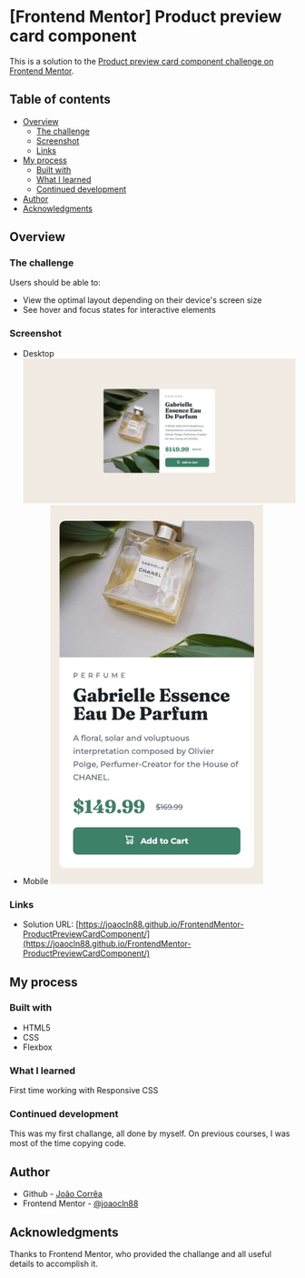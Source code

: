 # [Frontend Mentor] Product preview card component

This is a solution to the [Product preview card component challenge on Frontend Mentor](https://www.frontendmentor.io/challenges/product-preview-card-component-GO7UmttRfa).

## Table of contents

- [Overview](#overview)
  - [The challenge](#the-challenge)
  - [Screenshot](#screenshot)
  - [Links](#links)
- [My process](#my-process)
  - [Built with](#built-with)
  - [What I learned](#what-i-learned)
  - [Continued development](#continued-development)
- [Author](#author)
- [Acknowledgments](#acknowledgments)

## Overview

### The challenge

Users should be able to:

- View the optimal layout depending on their device's screen size
- See hover and focus states for interactive elements

### Screenshot

- Desktop
  ![](./images/solution_desktop.jpeg)
- Mobile
  ![](./images/solution_mobile.jpeg)

### Links

- Solution URL: [https://joaocln88.github.io/FrontendMentor-ProductPreviewCardComponent/](https://joaocln88.github.io/FrontendMentor-ProductPreviewCardComponent/)

## My process

### Built with

- HTML5
- CSS
- Flexbox

### What I learned

First time working with Responsive CSS

### Continued development

This was my first challange, all done by myself.
On previous courses, I was most of the time copying code.

## Author

- Github - [João Corrêa](https://www.your-site.com)
- Frontend Mentor - [@joaocln88](https://www.frontendmentor.io/profile/joaocln88)

## Acknowledgments

Thanks to Frontend Mentor, who provided the challange and all useful details to accomplish it.
